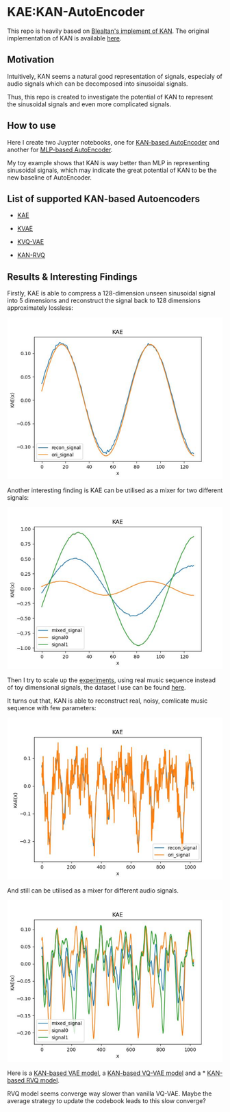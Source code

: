 # KAE:KAN-AutoEncoder
This repo is heavily based on [Blealtan's implement of KAN](https://github.com/Blealtan/efficient-kan). The original implementation of KAN is available [here](https://github.com/KindXiaoming/pykan).

## Motivation
Intuitively, KAN seems a natural good representation of signals, especialy of audio signals which can be decomposed into sinusoidal signals.

Thus, this repo is created to investigate the potential of KAN to represent the sinusoidal signals and even more complicated signals.

## How to use
Here I create two Juypter notebooks, one for [KAN-based AutoEncoder](https://github.com/SekiroRong/KAN-AutoEncoder/blob/main/KAE.ipynb) and another for [MLP-based AutoEncoder](https://github.com/SekiroRong/KAN-AutoEncoder/blob/main/MAE.ipynb).

My toy example shows that KAN is way better than MLP in representing sinusoidal signals, which may indicate the great potential of KAN to be the new baseline of AutoEncoder.

## List of supported KAN-based Autoencoders
* [KAE](https://github.com/SekiroRong/KAN-AutoEncoder/blob/main/KAE.ipynb)

* [KVAE](https://github.com/SekiroRong/KAN-AutoEncoder/blob/main/KVAE.ipynb)

* [KVQ-VAE](https://github.com/SekiroRong/KAN-AutoEncoder/blob/main/KVQ-VAE.ipynb)

* [KAN-RVQ](https://github.com/SekiroRong/KAN-AutoEncoder/blob/main/KRVQ.ipynb)

## Results & Interesting Findings
Firstly, KAE is able to compress a 128-dimension unseen sinusoidal signal into 5 dimensions and reconstruct the signal back to 128 dimensions approximately lossless:

![recon_signal.jpg](assets/recon_signal.jpg)

Another interesting finding is KAE can be utilised as a mixer for two different signals:

![mix_signal.jpg](assets/mix_signal.jpg)

Then I try to scale up the [experiments](https://github.com/SekiroRong/KAN-AutoEncoder/blob/main/Music_Genres.ipynb), using real music sequence instead of toy dimensional signals, the dataset I use can be found [here](https://www.kaggle.com/datasets/andradaolteanu/gtzan-dataset-music-genre-classification/data).

It turns out that, KAN is able to reconstruct real, noisy, comlicate music sequence with few parameters:

![recon_music.jpg](assets/recon_music.jpg)

And still can be utilised as a mixer for different audio signals.

![mix_music.jpg](assets/mix_music.jpg)

Here is a [KAN-based VAE model](https://github.com/SekiroRong/KAN-AutoEncoder/blob/main/KVAE.ipynb), a [KAN-based VQ-VAE model](https://github.com/SekiroRong/KAN-AutoEncoder/blob/main/KVQ-VAE.ipynb) and a * [KAN-based RVQ model](https://github.com/SekiroRong/KAN-AutoEncoder/blob/main/KRVQ.ipynb).

RVQ model seems converge way slower than vanilla VQ-VAE. Maybe the average strategy to update the codebook leads to this slow converge?
